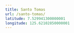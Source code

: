 ```yaml
---
title: Santo Tomas
url: /santo-tomas/
latitude: 7.529941300000001
longitude: 125.62102850000001
---
```

